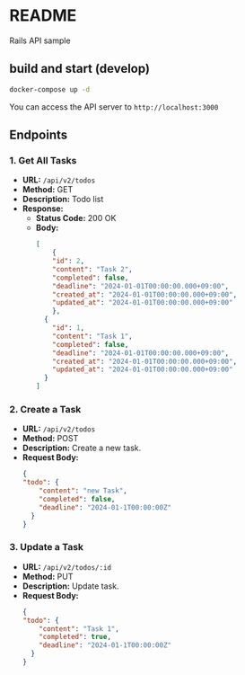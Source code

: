 # README

Rails API sample

## build and start (develop)

```sh
docker-compose up -d
```

You can access the API server to `http://localhost:3000`

## Endpoints

### 1. Get All Tasks

- **URL:** `/api/v2/todos`
- **Method:** GET
- **Description:** Todo list
- **Response:**
  - **Status Code:** 200 OK
  - **Body:**
    ```json
    [
    	{
        "id": 2,
        "content": "Task 2",
        "completed": false,
        "deadline": "2024-01-01T00:00:00.000+09:00",
        "created_at": "2024-01-01T00:00:00.000+09:00",
        "updated_at": "2024-01-01T00:00:00.000+09:00"
	    },
      {
        "id": 1,
        "content": "Task 1",
        "completed": false,
        "deadline": "2024-01-01T00:00:00.000+09:00",
        "created_at": "2024-01-01T00:00:00.000+09:00",
        "updated_at": "2024-01-01T00:00:00.000+09:00"
      }
    ]
    ```

### 2. Create a Task

- **URL:** `/api/v2/todos`
- **Method:** POST
- **Description:** Create a new task.
- **Request Body:**
  ```json
  {
  "todo": {
      "content": "new Task",
      "completed": false,
      "deadline": "2024-01-1T00:00:00Z"
    }
  }
  ```

### 3. Update a Task

- **URL:** `/api/v2/todos/:id`
- **Method:** PUT
- **Description:** Update task.
- **Request Body:**
  ```json
  {
  "todo": {
      "content": "Task 1",
      "completed": true,
      "deadline": "2024-01-1T00:00:00Z"
    }
  }
  ```
